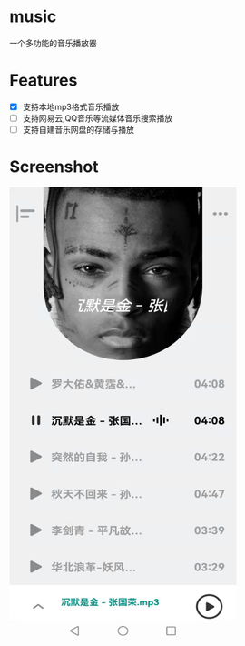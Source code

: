 # music
一个多功能的音乐播放器
# Features

- [x] 支持本地mp3格式音乐播放
- [ ] 支持网易云,QQ音乐等流媒体音乐搜索播放
- [ ] 支持自建音乐网盘的存储与播放

# Screenshot

<img src="https://github.com/Chi-Kai/flutter_music/blob/main/images/sreenshot1.jpeg" width="400" height="800">
